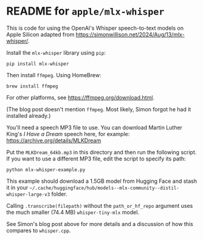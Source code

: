 # README for `apple/mlx-whisper`

This is code for using the OpenAI's Whisper speech-to-text models on Apple Silicon adapted from https://simonwillison.net/2024/Aug/13/mlx-whisper/.

Install the `mlx-whisper` library using `pip`:

```shell
pip install mlx-whisper
```

Then install `ffmpeg`. Using HomeBrew:

```shell
brew install ffmpeg
```

For other platforms, see https://ffmpeg.org/download.html.

(The blog post doesn't mention `ffmpeg`. Most likely, Simon forgot he had it installed already.)

You'll need a speech MP3 file to use. You can download Martin Luther King's _I Have a Dream_ speech here, for example: https://archive.org/details/MLKDream

Put the `MLKDream_64kb.mp3` in this directory and then run the following script. If you want to use a different MP3 file, edit the script to specify its path:

```shell
python mlx-whisper-example.py
```

This example should download a 1.5GB model from Hugging Face and stash it in your `~/.cache/huggingface/hub/models--mlx-community--distil-whisper-large-v3` folder.

Calling `.transcribe(filepath)` without the `path_or_hf_repo` argument uses the much smaller (74.4 MB) `whisper-tiny-mlx` model.

See Simon's blog post above for more details and a discussion of how this compares to `whisper.cpp`.
